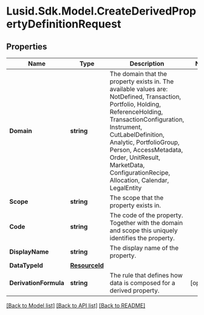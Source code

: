 
# Lusid.Sdk.Model.CreateDerivedPropertyDefinitionRequest

## Properties

Name | Type | Description | Notes
------------ | ------------- | ------------- | -------------
**Domain** | **string** | The domain that the property exists in. The available values are: NotDefined, Transaction, Portfolio, Holding, ReferenceHolding, TransactionConfiguration, Instrument, CutLabelDefinition, Analytic, PortfolioGroup, Person, AccessMetadata, Order, UnitResult, MarketData, ConfigurationRecipe, Allocation, Calendar, LegalEntity | 
**Scope** | **string** | The scope that the property exists in. | 
**Code** | **string** | The code of the property. Together with the domain and scope this uniquely identifies the property. | 
**DisplayName** | **string** | The display name of the property. | 
**DataTypeId** | [**ResourceId**](ResourceId.md) |  | 
**DerivationFormula** | **string** | The rule that defines how data is composed for a derived property. | [optional] 

[[Back to Model list]](../README.md#documentation-for-models)
[[Back to API list]](../README.md#documentation-for-api-endpoints)
[[Back to README]](../README.md)

